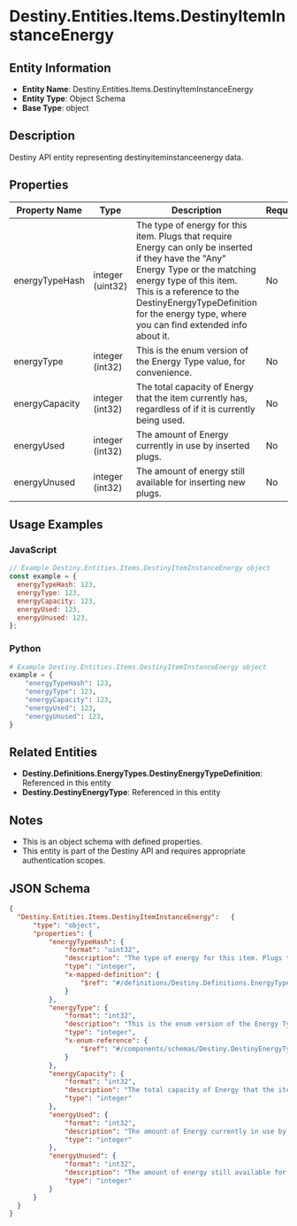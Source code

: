 # Destiny.Entities.Items.DestinyItemInstanceEnergy

## Entity Information
- **Entity Name**: Destiny.Entities.Items.DestinyItemInstanceEnergy
- **Entity Type**: Object Schema
- **Base Type**: object

## Description
Destiny API entity representing destinyiteminstanceenergy data.

## Properties

| Property Name | Type | Description | Required |
|---------------|------|-------------|----------|
| energyTypeHash | integer (uint32) | The type of energy for this item. Plugs that require Energy can only be inserted if they have the "Any" Energy Type or the matching energy type of this item. This is a reference to the DestinyEnergyTypeDefinition for the energy type, where you can find extended info about it. | No |
| energyType | integer (int32) | This is the enum version of the Energy Type value, for convenience. | No |
| energyCapacity | integer (int32) | The total capacity of Energy that the item currently has, regardless of if it is currently being used. | No |
| energyUsed | integer (int32) | The amount of Energy currently in use by inserted plugs. | No |
| energyUnused | integer (int32) | The amount of energy still available for inserting new plugs. | No |

## Usage Examples

### JavaScript
```javascript
// Example Destiny.Entities.Items.DestinyItemInstanceEnergy object
const example = {
  energyTypeHash: 123,
  energyType: 123,
  energyCapacity: 123,
  energyUsed: 123,
  energyUnused: 123,
};
```

### Python
```python
# Example Destiny.Entities.Items.DestinyItemInstanceEnergy object
example = {
    "energyTypeHash": 123,
    "energyType": 123,
    "energyCapacity": 123,
    "energyUsed": 123,
    "energyUnused": 123,
}
```

## Related Entities
- **Destiny.Definitions.EnergyTypes.DestinyEnergyTypeDefinition**: Referenced in this entity
- **Destiny.DestinyEnergyType**: Referenced in this entity

## Notes
- This is an object schema with defined properties.
- This entity is part of the Destiny API and requires appropriate authentication scopes.

## JSON Schema
```json
{
  "Destiny.Entities.Items.DestinyItemInstanceEnergy":   {
      "type": "object",
      "properties": {
          "energyTypeHash": {
              "format": "uint32",
              "description": "The type of energy for this item. Plugs that require Energy can only be inserted if they have the \"Any\" Energy Type or the matching energy type of this item. This is a reference to the DestinyEnergyTypeDefinition for the energy type, where you can find extended info about it.",
              "type": "integer",
              "x-mapped-definition": {
                  "$ref": "#/definitions/Destiny.Definitions.EnergyTypes.DestinyEnergyTypeDefinition"
              }
          },
          "energyType": {
              "format": "int32",
              "description": "This is the enum version of the Energy Type value, for convenience.",
              "type": "integer",
              "x-enum-reference": {
                  "$ref": "#/components/schemas/Destiny.DestinyEnergyType"
              }
          },
          "energyCapacity": {
              "format": "int32",
              "description": "The total capacity of Energy that the item currently has, regardless of if it is currently being used.",
              "type": "integer"
          },
          "energyUsed": {
              "format": "int32",
              "description": "The amount of Energy currently in use by inserted plugs.",
              "type": "integer"
          },
          "energyUnused": {
              "format": "int32",
              "description": "The amount of energy still available for inserting new plugs.",
              "type": "integer"
          }
      }
  }
}
```
